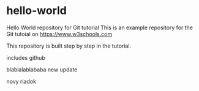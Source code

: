 # hello-world
Hello World repository for Git tutorial
This is an example repository for the Git tutoial on https://www.w3schools.com

This repository is built step by step in the tutorial. 

includes github

blablalablababa new update

novy riadok
